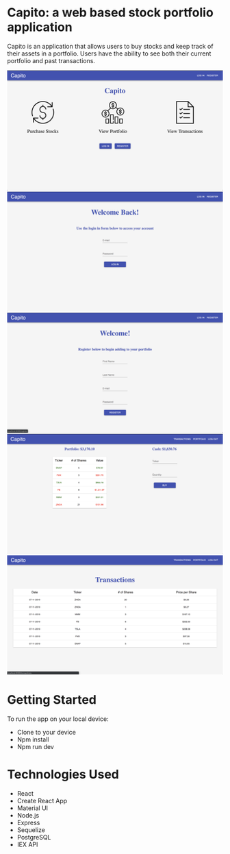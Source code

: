 # Capito: a web based stock portfolio application

Capito is an application that allows users to buy stocks and keep track of their assets in a portfolio. Users have the ability to see both their current portfolio and past transactions.

![Image of myProject](/public/assets/homepage.png)
![Image of myProject](/public/assets/login.png)
![Image of myProject](/public/assets/register.png)
![Image of myProject](/public/assets/portfolio.png)
![Image of myProject](/public/assets/transactions.png)

# Getting Started
To run the app on your local device:
* Clone to your device
* Npm install
* Npm run dev

# Technologies Used

* React
* Create React App
* Material UI
* Node.js
* Express
* Sequelize
* PostgreSQL
* IEX API
